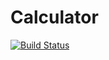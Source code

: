 # Calculator

[![Build Status](https://travis-ci.org/rudeigerc/Calculator.svg?branch=master)](https://travis-ci.org/rudeigerc/Calculator)
